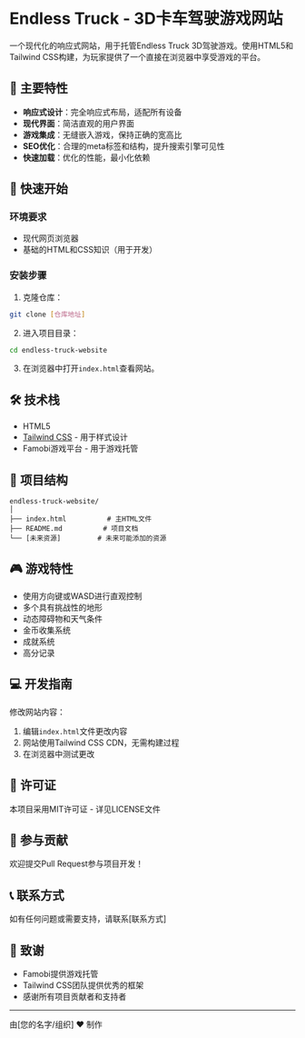 # Endless Truck - 3D卡车驾驶游戏网站

一个现代化的响应式网站，用于托管Endless Truck 3D驾驶游戏。使用HTML5和Tailwind CSS构建，为玩家提供了一个直接在浏览器中享受游戏的平台。

## 🌟 主要特性

- **响应式设计**：完全响应式布局，适配所有设备
- **现代界面**：简洁直观的用户界面
- **游戏集成**：无缝嵌入游戏，保持正确的宽高比
- **SEO优化**：合理的meta标签和结构，提升搜索引擎可见性
- **快速加载**：优化的性能，最小化依赖

## 🚀 快速开始

### 环境要求

- 现代网页浏览器
- 基础的HTML和CSS知识（用于开发）

### 安装步骤

1. 克隆仓库：
```bash
git clone [仓库地址]
```

2. 进入项目目录：
```bash
cd endless-truck-website
```

3. 在浏览器中打开`index.html`查看网站。

## 🛠️ 技术栈

- HTML5
- [Tailwind CSS](https://tailwindcss.com/) - 用于样式设计
- Famobi游戏平台 - 用于游戏托管

## 📁 项目结构

```
endless-truck-website/
│
├── index.html          # 主HTML文件
├── README.md          # 项目文档
└── [未来资源]         # 未来可能添加的资源
```

## 🎮 游戏特性

- 使用方向键或WASD进行直观控制
- 多个具有挑战性的地形
- 动态障碍物和天气条件
- 金币收集系统
- 成就系统
- 高分记录

## 💻 开发指南

修改网站内容：

1. 编辑`index.html`文件更改内容
2. 网站使用Tailwind CSS CDN，无需构建过程
3. 在浏览器中测试更改

## 📝 许可证

本项目采用MIT许可证 - 详见LICENSE文件

## 👥 参与贡献

欢迎提交Pull Request参与项目开发！

## 📞 联系方式

如有任何问题或需要支持，请联系[联系方式]

## 🙏 致谢

- Famobi提供游戏托管
- Tailwind CSS团队提供优秀的框架
- 感谢所有项目贡献者和支持者

---

由[您的名字/组织] ❤️ 制作 